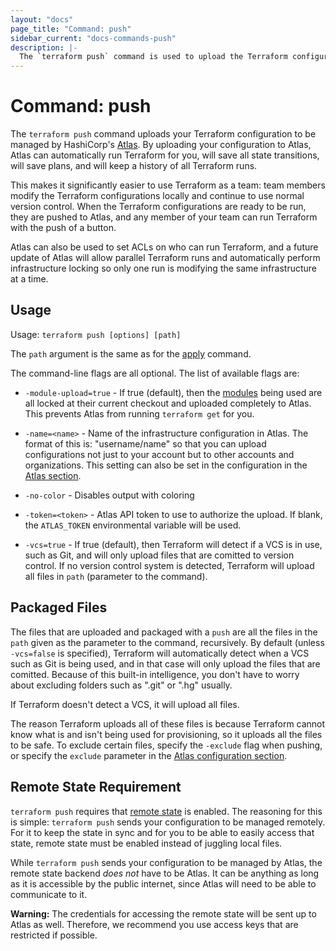 ```yaml
---
layout: "docs"
page_title: "Command: push"
sidebar_current: "docs-commands-push"
description: |-
  The `terraform push` command is used to upload the Terraform configuration to HashiCorp's Atlas service for automatically managing your infrastructure in the cloud.
---
```


# Command: push

The `terraform push` command uploads your Terraform configuration to
be managed by HashiCorp's [Atlas](https://atlas.hashicorp.com).
By uploading your configuration to Atlas, Atlas can automatically run
Terraform for you, will save all state transitions, will save plans,
and will keep a history of all Terraform runs.

This makes it significantly easier to use Terraform as a team: team
members modify the Terraform configurations locally and continue to
use normal version control. When the Terraform configurations are ready
to be run, they are pushed to Atlas, and any member of your team can
run Terraform with the push of a button.

Atlas can also be used to set ACLs on who can run Terraform, and a
future update of Atlas will allow parallel Terraform runs and automatically
perform infrastructure locking so only one run is modifying the same
infrastructure at a time.

## Usage

Usage: `terraform push [options] [path]`

The `path` argument is the same as for the
[apply](/docs/commands/apply.html) command.

The command-line flags are all optional. The list of available flags are:

* `-module-upload=true` - If true (default), then the
  [modules](/docs/modules/index.html)
  being used are all locked at their current checkout and uploaded
  completely to Atlas. This prevents Atlas from running `terraform get`
  for you.

* `-name=<name>` - Name of the infrastructure configuration in Atlas.
  The format of this is: "username/name" so that you can upload
  configurations not just to your account but to other accounts and
  organizations. This setting can also be set in the configuration
  in the
  [Atlas section](/docs/configuration/atlas.html).

* `-no-color` - Disables output with coloring

* `-token=<token>` - Atlas API token to use to authorize the upload.
  If blank, the `ATLAS_TOKEN` environmental variable will be used.

* `-vcs=true` - If true (default), then Terraform will detect if a VCS
  is in use, such as Git, and will only upload files that are comitted to
  version control. If no version control system is detected, Terraform will
  upload all files in `path` (parameter to the command).

## Packaged Files

The files that are uploaded and packaged with a `push` are all the
files in the `path` given as the parameter to the command, recursively.
By default (unless `-vcs=false` is specified), Terraform will automatically
detect when a VCS such as Git is being used, and in that case will only
upload the files that are comitted. Because of this built-in intelligence,
you don't have to worry about excluding folders such as ".git" or ".hg" usually.

If Terraform doesn't detect a VCS, it will upload all files.

The reason Terraform uploads all of these files is because Terraform
cannot know what is and isn't being used for provisioning, so it uploads
all the files to be safe. To exclude certain files, specify the `-exclude`
flag when pushing, or specify the `exclude` parameter in the
[Atlas configuration section](/docs/configuration/atlas.html).

## Remote State Requirement

`terraform push` requires that
[remote state](http://localhost:4567/docs/commands/remote-config.html)
is enabled. The reasoning for this is simple: `terraform push` sends your
configuration to be managed remotely. For it to keep the state in sync
and for you to be able to easily access that state, remote state must
be enabled instead of juggling local files.

While `terraform push` sends your configuration to be managed by Atlas,
the remote state backend _does not_ have to be Atlas. It can be anything
as long as it is accessible by the public internet, since Atlas will need
to be able to communicate to it.

**Warning:** The credentials for accessing the remote state will be
sent up to Atlas as well. Therefore, we recommend you use access keys
that are restricted if possible.
